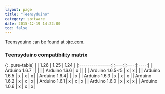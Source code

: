 ```yaml
---
layout: page
title: "Teensyduino"
category: software
date: 2015-12-19 14:22:00
toc: false
---
```


Teensyduino can be found at [pjrc.com.](http://pjrc.com/teensy/td_download.html)

### Teensyduino compatibility matrix

{: .pure-table}
|                  | 1.26 | 1.25 | 1.24 | 
|:----------------:|:----:|:----:|:----:|
| Arduino 1.6.7    |      |      |      |
| Arduino 1.6.6    |   x  |      |      |
| Arduino 1.6.5-r5 |   x  |   x  |      |
| Arduino 1.6.5    |   x  |   x  |   x  |
| Arduino 1.6.4    |      |      |   x  |
| Arduino 1.6.3    |   x  |   x  |   x  |
| Arduino 1.6.2    |   x  |   x  |   x  |
| Arduino 1.6.1    |   x  |   x  |   x  |
| Arduino 1.6.0    |   x  |   x  |   x  |
| Arduino 1.0.6    |   x  |   x  |   x  |